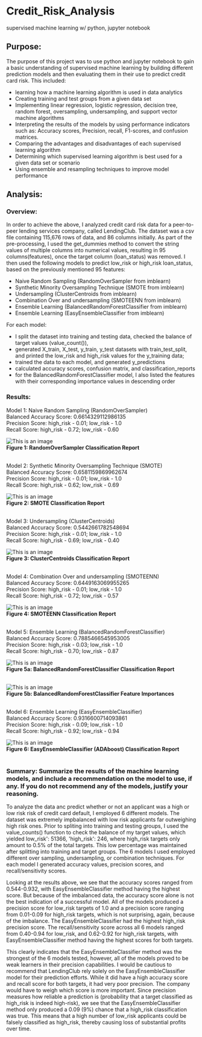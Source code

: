 # Credit_Risk_Analysis
supervised machine learning w/ python, jupyter notebook

## Purpose:
The purpose of this project was to use python and jupyter notebook to gain a basic understanding of supervised machine learning by building different prediction models and then evaluating them in their use to predict credit card risk.  This included:
* learning how a machine learning algorithm is used in data analytics
* Creating training and test groups from a given data set
* Implementing linear regression, logistic regression, decision tree, random forest, oversampling, undersampling, and support vector machine algorithms
* Interpreting the results of the models by using performance indicators such as: Accuracy scores, Precision, recall, F1-scores, and confusion matrices.
* Comparing the advantages and disadvantages of each supervised learning algorithm
* Determining which supervised learning algorithm is best used for a given data set or scenario
* Using ensemble and resampling techniques to improve model performance

## Analysis:

### Overview: 
In order to achieve the above, I analyzed credit card risk data for a peer-to-peer lending services company, called LendingClub.  The dataset was a csv file containing 115,676 rows of data, and 86 columns initially.  As part of the pre-processing, I used the get_dummies method to convert the string values of multiple columns into numerical values, resulting in 95 columns(features), once the target column (loan_status) was removed.  I then used the following models to predict low_risk or high_risk loan_status, based on the previously mentioned 95 features:

* Naive Random Sampling (RandomOverSampler from imblearn)
* Synthetic Minority Oversampling Technique (SMOTE from imblearn)
* Undersampling (ClusterCentroids from imblearn)
* Combination Over and undersampling (SMOTEENN from imblearn)
* Ensemble Learning (BalancedRandomForestClassifier from imblearn)
* Ensemble Learning (EasyEnsembleClassifier from imblearn)

For each model: 
* I split the dataset into training and testing data, checked the balance of target values (value_count()), 
* generated X_train, X_test, y_train, y_test datasets with train_test_split, and printed the low_risk and high_risk values for the y_training data;
* trained the data to each model, and generated y_predictions
* calculated accuracy scores, confusion matrix, and classification_reports
* for the BalancedRandomForestClassifier model, I also listed the features with their corresponding importance values in descending order


### Results:

Model 1: Naive Random Sampling (RandomOverSampler) <br>
Balanced Accuracy Score: 0.6614329112986135 <br>
Precision Score: high_risk - 0.01; low_risk - 1.0 <br>
Recall Score: high_risk - 0.72; low_risk - 0.60 <br>

![This is an image](https://github.com/bartblack13/Credit_Risk_Analysis/blob/main/Module-17-Challenge-Resources/Resources/RandomOverSampler.png)
<br>
**Figure 1: RandomOverSampler Classification Report**<br><br>

Model 2: Synthetic Minority Oversampling Technique (SMOTE) <br>
Balanced Accuracy Score: 0.6581159869962674 <br>
Precision Score: high_risk - 0.01; low_risk - 1.0 <br>
Recall Score: high_risk - 0.62; low_risk - 0.69 <br>

![This is an image](https://github.com/bartblack13/Credit_Risk_Analysis/blob/main/Module-17-Challenge-Resources/Resources/SMOTE.png)
<br>
**Figure 2: SMOTE Classification Report**<br><br>

Model 3: Undersampling (ClusterCentroids) <br>
Balanced Accuracy Score: 0.5442661782548694 <br>
Precision Score: high_risk - 0.01; low_risk - 1.0 <br>
Recall Score: high_risk - 0.69; low_risk - 0.40<br>

![This is an image](https://github.com/bartblack13/Credit_Risk_Analysis/blob/main/Module-17-Challenge-Resources/Resources/ClusterCentroid.png)
<br>
**Figure 3: ClusterCentroids Classification Report**<br><br>

Model 4: Combination Over and undersampling (SMOTEENN) <br>
Balanced Accuracy Score: 0.6449163069955265 <br>
Precision Score: high_risk - 0.01; low_risk - 1.0 <br>
Recall Score: high_risk - 0.72; low_risk - 0.57 <br>

![This is an image](https://github.com/bartblack13/Credit_Risk_Analysis/blob/main/Module-17-Challenge-Resources/Resources/SMOTEENN.png)
<br>
**Figure 4: SMOTEENN Classification Report**<br><br>

Model 5: Ensemble Learning (BalancedRandomForestClassifier) <br>
Balanced Accuracy Score: 0.7885466545953005 <br>
Precision Score: high_risk - 0.03; low_risk - 1.0 <br>
Recall Score: high_risk - 0.70; low_risk - 0.87 <br>

![This is an image](https://github.com/bartblack13/Credit_Risk_Analysis/blob/main/Module-17-Challenge-Resources/Resources/BalancedRandomForest.png)
<br>
**Figure 5a: BalancedRandomForestClassifier Classification Report**<br><br>

![This is an image](https://github.com/bartblack13/Credit_Risk_Analysis/blob/main/Module-17-Challenge-Resources/Resources/importances%20BRFC.png)
<br>
**Figure 5b: BalancedRandomForestClassifier Feature Importances**<br><br>


Model 6: Ensemble Learning (EasyEnsembleClassifier) <br>
Balanced Accuracy Score: 0.9316600714093861 <br>
Precision Score: high_risk - 0.09; low_risk - 1.0 <br>
Recall Score: high_risk - 0.92; low_risk - 0.94 <br>

![This is an image](https://github.com/bartblack13/Credit_Risk_Analysis/blob/main/Module-17-Challenge-Resources/Resources/ADAboost.png)
<br>
**Figure 6: EasyEnsembleClassifier (ADAboost) Classification Report**<br><br>


### Summary: Summarize the results of the machine learning models, and include a recommendation on the model to use, if any. If you do not recommend any of the models, justify your reasoning.

To analyze the data anc predict whether or not an applicant was a high or low risk risk of credit card default, I employed 6 different models.  The dataset was extremely impbalanced with low risk applicants far outweighing high risk ones.  Prior to spliting into training and testing groups, I used the value_counts() function to check the balance of my target values, which yielded low_risk': 51366, 'high_risk': 246, where high_risk targets only amount to 0.5% of the total targets.  This low percentage was maintained after splitting into training and target groups.  The 6 models I used employed different over sampling, undersampling, or combination techniques.  For each model I generated accuracy values, precision scores, and recall/sensitivity scores.

Looking at the results above, we see that the accuracy scores ranged from 0.544-0.932, with EasyEnsembleClassifier method having the highest score.  But because of the imbalanced data, the accuracy score alone is not the best indication of a successful model.  All of the models produced a precision score for low_risk targets of 1.0 and a precision score ranging from 0.01-0.09 for high_risk targets, which is not surprising, again, because of the imbalance.  The EasyEnsembleClassifier had the highest high_risk precision score.  The recall/sensitivity score across all 6 models ranged from 0.40-0.94 for low_risk, and 0.62-0.92 for high_risk targets, with EasyEnsembleClassifier method having the highest scores for both targets.

This clearly indicates that the EasyEnsembleClassifier method was the strongest of the 6 models tested, however, all of the models proved to be weak learners in their precision capabilities. I would be cautious to recommend that LendingClub rely solely on the EasyEnsembleClassifier model for their prediction efforts.  While it did have a high accuracy score and recall score for both targets, it had very poor precision.  The company would have to weigh which score is more important.  Since precision measures how reliable a prediction is (probability that a target classified as high_risk is indeed high-risk), we see that the EasyEnsembleClassifier method only produced a 0.09 (9%) chance that a high_risk classification was true.  This means that a high number of low_risk applicants could be falsely classified as high_risk, thereby causing loss of substantial profits over time. 

